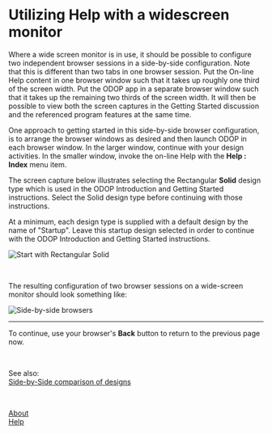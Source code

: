 # Utilizing Help with a widescreen monitor 

Where a wide screen monitor is in use, 
it should be possible to configure two independent browser sessions in a 
side-by-side configuration. 
Note that this is different than two tabs in one browser session. 
Put the On-line Help content in one browser window such that it 
takes up roughly one third of the screen width. 
Put the ODOP app in a separate browser window such that it takes up 
the remaining two thirds of the screen width. 
It will then be possible to view both the screen captures in the Getting Started 
discussion and the referenced program features at the same time. 

One approach to getting started in this side-by-side browser configuration, 
is to arrange the browser windows as desired and then 
launch ODOP in each browser window. 
In the larger window, continue with your design activities. 
In the smaller window, invoke the on-line Help with the **Help : Index** menu item. 

The screen capture below illustrates selecting the Rectangular **Solid** design type 
which is used in the ODOP Introduction and Getting Started instructions. 
Select the Solid design type before continuing with those instructions. 

At a minimum, each design type is supplied with a default design by the name of "Startup". 
Leave this startup design selected in order to continue with the 
ODOP Introduction and Getting Started instructions. 

![Start with Rectangular Solid](/docs/Help/img/SelectSolid.png "Start with Rectangular Solid") 

&nbsp; 

The resulting configuration of two browser sessions on a wide-screen monitor 
should look something like: 

![Side-by-side browsers](/docs/Help/img/SideBySideBrowsers.png "Side-by-side browsers")   

___

To continue, use your browser's **Back** button to return to the previous page now. 

&nbsp; 

See also:   
[Side-by-Side comparison of designs](/docs/Help/htt.html#sideBySideCompare)   

&nbsp; 

[About](/docs/About/index.html)   
[Help](/docs/Help/index.html)   
